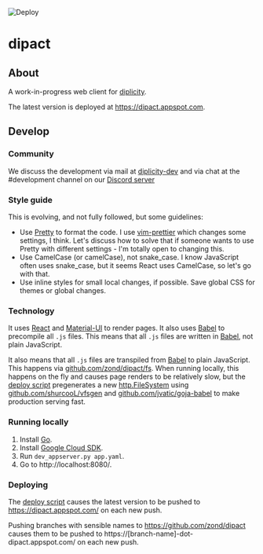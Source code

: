 ![Deploy](https://github.com/zond/dipact/workflows/Deploy/badge.svg)

# dipact

## About

A work-in-progress web client for [diplicity](https://github.com/zond/diplicity).

The latest version is deployed at https://dipact.appspot.com.

## Develop

### Community

We discuss the development via mail at [diplicity-dev](https://groups.google.com/forum/#!forum/diplicity-dev)
and via chat at the #development channel on our [Discord server](https://discord.gg/QETtwGR)

### Style guide

This is evolving, and not fully followed, but some guidelines:

* Use [Pretty](https://prettier.io/) to format the code. I use [vim-prettier](https://github.com/prettier/vim-prettier) which changes some settings, I think. Let's discuss how to solve that if someone wants to use Pretty with different settings - I'm totally open to changing this.
* Use CamelCase (or camelCase), not snake_case. I know JavaScript often uses snake_case, but it seems React uses CamelCase, so let's go with that.
* Use inline styles for small local changes, if possible. Save global CSS for themes or global changes.

### Technology

It uses [React](https://reactjs.org/) and [Material-UI](https://material-ui.com/) to render pages.
It also uses [Babel](https://babeljs.io/) to precompile all `.js` files.
This means that all `.js` files are written in [Babel](https://babeljs.io/), not plain JavaScript.

It also means that all `.js` files are transpiled from [Babel](https://babeljs.io/) to plain JavaScript.
This happens via [github.com/zond/dipact/fs](https://godoc.org/github.com/zond/dipact/fs#FileSystem).
When running locally, this happens on the fly and causes page renders to be relatively slow, but the
[deploy script](https://github.com/zond/dipact/blob/master/.github/workflows/deploy.yml) pregenerates
a new [http.FileSystem](https://golang.org/pkg/net/http/#FileSystem) using
[github.com/shurcooL/vfsgen](https://github.com/shurcooL/vfsgen) and
[github.com/jvatic/goja-babel](https://github.com/jvatic/goja-babel) to make production serving fast.

### Running locally

1. Install [Go](https://golang.org/doc/install).
2. Install [Google Cloud SDK](https://cloud.google.com/sdk/docs).
3. Run `dev_appserver.py app.yaml`.
4. Go to http://localhost:8080/.

### Deploying

The [deploy script](https://github.com/zond/dipact/blob/master/.github/workflows/deploy.yml) causes
the latest version to be pushed to https://dipact.appspot.com/ on each new push.

Pushing branches with sensible names to https://github.com/zond/dipact causes them to be pushed to
https://[branch-name]-dot-dipact.appspot.com/ on each new push.